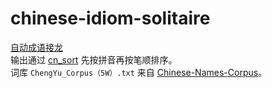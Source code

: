 # chinese-idiom-solitaire
[自动成语接龙](https://warm-ice0x00.github.io/chinese-idiom-solitaire/)  
输出通过 [cn_sort](https://github.com/bmxbmx3/cn_sort) 先按拼音再按笔顺排序。  
词库 `ChengYu_Corpus（5W）.txt` 来自 [Chinese-Names-Corpus](https://github.com/wainshine/Chinese-Names-Corpus)。

